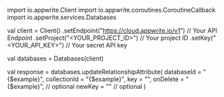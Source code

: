 import io.appwrite.Client
import io.appwrite.coroutines.CoroutineCallback
import io.appwrite.services.Databases

val client = Client()
    .setEndpoint("https://cloud.appwrite.io/v1") // Your API Endpoint
    .setProject("<YOUR_PROJECT_ID>") // Your project ID
    .setKey("<YOUR_API_KEY>") // Your secret API key

val databases = Databases(client)

val response = databases.updateRelationshipAttribute(
    databaseId = "{$example}",
    collectionId = "{$example}",
    key = "",
    onDelete = "{$example}", // optional
    newKey = "" // optional
)
